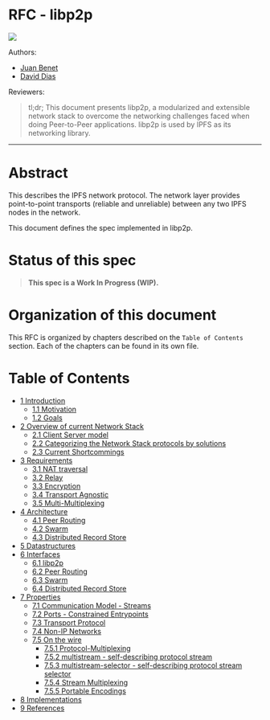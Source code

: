 RFC - libp2p
============

![](https://raw.githubusercontent.com/diasdavid/specs/libp2p-spec/protocol/network/figs/logo.png)

Authors: 
- [Juan Benet](https://github.com/jbenet)
- [David Dias](https://github.com/diasdavid)

Reviewers:


> tl;dr; This document presents libp2p, a modularized and extensible network stack to overcome the networking challenges faced when doing Peer-to-Peer applications. libp2p is used by IPFS as its networking library.

* * *

# Abstract

This describes the IPFS network protocol. The network layer provides point-to-point transports (reliable and unreliable) between any two IPFS nodes in the network.

This document defines the spec implemented in libp2p.

# Status of this spec

> **This spec is a Work In Progress (WIP).**

# Organization of this document

This RFC is organized by chapters described on the `Table of Contents` section. Each of the chapters can be found in its own file.

# Table of Contents

- [1 Introduction](1-introduction.md)
  - [1.1 Motivation](1-introduction.md#11-motivation)
  - [1.2 Goals](1-introduction.md#12-goals)
- [2 Overview of current Network Stack](2-state-of-the-art.md)
  - [2.1 Client Server model](2-state-of-the-art.md#21-the-client-server-model)
  - [2.2 Categorizing the Network Stack protocols by solutions](2-state-of-the-art.md#22-categorizing-the-network-stack-protocols-by-solutions)
  - [2.3 Current Shortcommings](2-state-of-the-art.md#23-current-shortcommings)
- [3 Requirements](3-requirements.md)
  - [3.1 NAT traversal](3-requirements.md#31-nat-traversal)
  - [3.2 Relay](3-requirements.md#32-relay)
  - [3.3 Encryption](3-requirements.md#33-encryption)
  - [3.4 Transport Agnostic](3-requirements.md#34-transport-agnostic)
  - [3.5 Multi-Multiplexing](3-requirements.md#35-multi-multiplexing)
- [4 Architecture](4-architecture.md)
  - [4.1 Peer Routing](4-architecture.md#41-peer-routing)
  - [4.2 Swarm](4-architecture.md#42-swarm)
  - [4.3 Distributed Record Store](4-architecture.md#43-distributed-record-store)
- [5 Datastructures](5-datastructures.md)
- [6 Interfaces](6-interfaces.md)
  - [6.1 libp2p](6-interfaces.md#61-libp2p)
  - [6.2 Peer Routing](6-interfaces.md#62-peer-routing)
  - [6.3 Swarm](6-interfaces.md#63-swarm)
  - [6.4 Distributed Record Store](6-interfaces.md#64-distributed-record-store)
- [7 Properties](7-properties.md)
  - [7.1 Communication Model - Streams](7-properties.md#71-communication-model---streams)
  - [7.2 Ports - Constrained Entrypoints](7-properties.md#72-ports---constrained-entrypoints)
  - [7.3 Transport Protocol](7-properties.md#73-transport-protocols)
  - [7.4 Non-IP Networks](7-properties.md#74-non-ip-networks)
  - [7.5 On the wire](7-properties.md#75-on-the-wire)
    - [7.5.1 Protocol-Multiplexing](7-properties.md#751-protocol-multiplexing)
    - [7.5.2 multistream - self-describing protocol stream](7-properties.md#752-multistream---self-describing-protocol-stream)
    - [7.5.3 multistream-selector - self-describing protocol stream selector](7-properties.md#753-multistream-selector---self-describing-protocol-stream-selector)
    - [7.5.4 Stream Multiplexing](7-properties.md#754-stream-multiplexing)
    - [7.5.5 Portable Encodings](7-properties.md#755-portable-encodings)
- [8 Implementations](8-implementations.md)
- [9 References](9-references.md)
